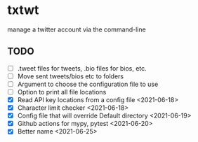 # txtwt

manage a twitter account via the command-line

## TODO

- [ ] .tweet files for tweets, .bio files for bios, etc.
- [ ] Move sent tweets/bios etc to folders
- [ ] Argument to choose the configuration file to use
- [ ] Option to print all file locations
- [X] Read API key locations from a config file <2021-06-18>
- [X] Character limit checker <2021-06-18>
- [X] Config file that will override Default directory <2021-06-19>
- [X] Github actions for mypy, pytest <2021-06-20>
- [X] Better name <2021-06-25>
